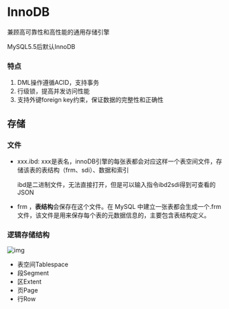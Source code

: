 # InnoDB

兼顾高可靠性和高性能的通用存储引擎

MySQL5.5后默认InnoDB

### 特点

1. DML操作遵循ACID，支持事务
2. 行级锁，提高并发访问性能
3. 支持外键foreign key约束，保证数据的完整性和正确性



## 存储

### 文件

- xxx.ibd: xxx是表名，innoDB引擎的每张表都会对应这样一个表空间文件，存储该表的表结构（frm、sdi）、数据和索引

  ibd是二进制文件，无法直接打开，但是可以输入指令ibd2sdi得到可查看的JSON

- frm ，**表结构**会保存在这个文件。在 MySQL 中建立一张表都会生成一个.frm 文件，该文件是用来保存每个表的元数据信息的，主要包含表结构定义。




### 逻辑存储结构

![img](https://cdn.jsdelivr.net/gh/davidliuk/images@master/blog/%E8%A1%A8%E7%A9%BA%E9%97%B4%E7%BB%93%E6%9E%84.drawio.png)

- 表空间Tablespace
- 段Segment
- 区Extent
- 页Page
- 行Row


